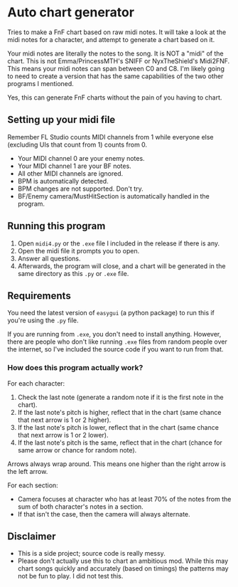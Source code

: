 # Auto chart generator
Tries to make a FnF chart based on raw midi notes.
It will take a look at the midi notes for a character,
and attempt to generate a chart based on it.

Your midi notes are literally the notes to the song.
It is NOT a "midi" of the chart. This is not Emma/PrincessMTH's SNIFF or NyxTheShield's Midi2FNF. This means your
midi notes can span between C0 and C8. I'm likely
going to need to create a version that has the same
capabilities of the two other programs I mentioned.

Yes, this can generate FnF charts without the pain
of you having to chart.

## Setting up your midi file
Remember FL Studio counts MIDI channels from 1 while everyone else (excluding UIs that count from 1) counts from 0.

* Your MIDI channel 0 are your enemy notes.
* Your MIDI channel 1 are your BF notes.
* All other MIDI channels are ignored.
* BPM is automatically detected.
* BPM changes are not supported. Don't try.
* BF/Enemy camera/MustHitSection is automatically handled in the program.

## Running this program
1. Open ``midi4.py`` or the ``.exe`` file I included in the release if there is any.
2. Open the midi file it prompts you to open.
3. Answer all questions.
4. Afterwards, the program will close, and a chart will be generated in the same directory as this ``.py`` or ``.exe``  file.

## Requirements
You need the latest version of ``easygui`` (a python package)
to run this if you're using the ``.py`` file.

If you are running from ``.exe``, you don't need to
install anything. However, there are people who don't like
running ``.exe`` files from random people over the internet,
so I've included the source code if you want to run from that.

### How does this program actually work?
For each character:
1. Check the last note (generate a random note if it is the first note in the chart).
2. If the last note's pitch is higher, reflect that in the chart (same chance that next arrow is 1 or 2 higher).
3. If the last note's pitch is lower, reflect that in the chart (same chance that next arrow is 1 or 2 lower).
4. If the last note's pitch is the same, reflect that in the chart (chance for same arrow or chance for random note).

Arrows always wrap around. This means one higher than the right arrow is the left arrow.

For each section:
* Camera focuses at character who has at least 70% of the notes from the sum of both character's notes in a section.
* If that isn't the case, then the camera will always alternate.

## Disclaimer
* This is a side project; source code is
really messy.
* Please don't actually use this to chart an
ambitious mod. While this may chart songs quickly and
accurately (based on timings) the patterns may not be
fun to play. I did not test this.
